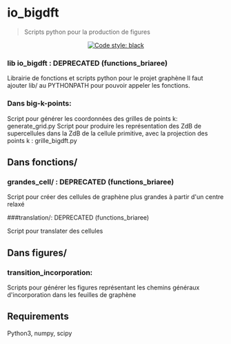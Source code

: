 # io\_bigdft
> Scripts python pour la production de figures

<p align="center">
<a href="https://github.com/ambv/black"><img alt="Code style: black" src="https://img.shields.io/badge/code%20style-black-000000.svg"></a>
</p>

### lib io\_bigdft : DEPRECATED (functions\_briaree)

Librairie de fonctions et scripts python pour le projet graphène
Il faut ajouter lib/ au PYTHONPATH pour pouvoir appeler les fonctions.

### Dans big-k-points:

Script pour générer les coordonnées des grilles de points k: generate\_grid.py
Script pour produire les représentation des ZdB de supercellules dans la
ZdB de la cellule primitive, avec la projection des points k : grille\_bigdft.py

## Dans fonctions/

### grandes\_cell/ : DEPRECATED (functions\_briaree)

Script pour créer des cellules de graphène plus grandes à partir d'un centre relaxé

###translation/: DEPRECATED (functions\_briaree)

Script pour translater des cellules

## Dans figures/

### transition\_incorporation:
Scripts pour générer les figures représentant les chemins généraux d'incorporation
dans les feuilles de graphène


## Requirements

Python3, numpy, scipy
